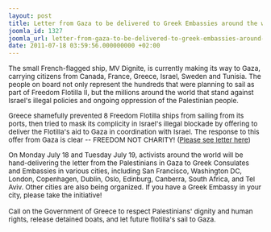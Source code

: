 ```yaml
---
layout: post
title: Letter from Gaza to be delivered to Greek Embassies around the world
joomla_id: 1327
joomla_url: letter-from-gaza-to-be-delivered-to-greek-embassies-around-the-world
date: 2011-07-18 03:59:56.000000000 +02:00
---
```

<p><span style="border-collapse: collapse;"><span style="font-size: 10pt;">The small French-flagged ship, MV Dignite, is currently making its way to Gaza, carrying citizens from Canada, France, Greece, Israel, Sweden and Tunisia. The people on board not only represent the hundreds that were planning to sail as part of Freedom Flotilla II, but the millions around the world that stand against Israel's illegal policies and ongoing oppression of the Palestinian people. </span></span></p>
<p><span style="border-collapse: collapse;"><span style="font-size: 10pt;"><span style="font-size: 10pt;">Greece shamefully prevented 8 Freedom Flotilla ships from sailing from its ports, then tried to mask its complicity in Israel's illegal blockade by offering to deliver the Flotilla's aid to Gaza in coordination with Israel. The response to this offer from Gaza is clear -- FREEDOM NOT CHARITY! (<a href="en/home/56-news/1325-gaza-rejects-greek-government-charity">Please see letter here</a>)</span></span></span></p>
<p><span style="border-collapse: collapse;"><span style="font-size: 10pt;"> </span></span></p>
<div dir="ltr"><span style="font-size: 10pt;"><span style="font-size: 10pt;"> </span>
<div dir="ltr">
<div dir="ltr">
<div dir="ltr" style="border-collapse: collapse; font-family: arial, sans-serif;">
<div dir="ltr"></div>
</div>
<div dir="ltr"><span style="font-size: 10pt;"><span style="font-size: 10pt;"><span style="border-collapse: collapse;">On Monday July 18 and Tuesday July 19, activists around the world will be hand-delivering the letter from the Palestinians in Gaza to Greek Consulates and Embassies in various cities, including San Francisco, Washington DC, London, </span><span style="border-collapse: collapse;">Copenhagen</span><span style="border-collapse: collapse;">, Dublin, Oslo, </span><span style="border-collapse: collapse;">Edinburg, Canberra, South Africa, and Tel Aviv</span><span style="border-collapse: collapse;">. Other cities are also being organized. If you have a Greek Embassy in your city, please take the initiative!</span></span></span></div>
<div dir="ltr"><span style="border-collapse: collapse;"><span style="font-size: 10pt;"><span style="font-size: 10pt;"><br /></span></span></span></div>
<div dir="ltr"><span style="border-collapse: collapse;"><span style="font-size: 10pt;"><span style="font-size: 10pt;">Call on the Government of Greece to respect Palestinians' dignity and human rights, release detained boats, and let future flotilla's sail to Gaza.</span></span></span></div>
</div>
</div>
</span></div>
<br />
<p> </p>
